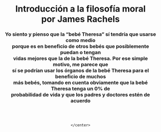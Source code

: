 <html>
<body>
    <center>
<label><h1>
    Introducción
    a la filosofía moral <br>
    por James Rachels</h1>
    <h3>
        Yo siento y pienso que la “bebé Theresa” sí tendría que usarse como medio<br>
        porque es en beneficio de otros bebés que posiblemente puedan o tengan<br>
        vidas mejores que la de la bebé Theresa. Por ese simple motivo, me parece que<br>
        sí se podrían usar los órganos de la bebé Theresa para el beneficio de muchos<br>
        más bebés, tomando en cuenta obviamente que la bebé Theresa tenga un 0% de<br>
        probabilidad de vida y que los padres y doctores estén de acuerdo<br>
    </h3>
</label><br><br>

    </center>
</body>
<!DOCTYPE html>
